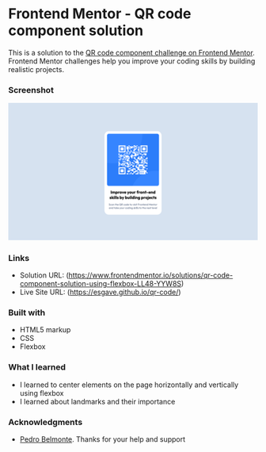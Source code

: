 # Frontend Mentor - QR code component solution

This is a solution to the [QR code component challenge on Frontend Mentor](https://www.frontendmentor.io/challenges/qr-code-component-iux_sIO_H). Frontend Mentor challenges help you improve your coding skills by building realistic projects. 

### Screenshot

![See screenshot](./screenshot.png)

### Links

- Solution URL: (https://www.frontendmentor.io/solutions/qr-code-component-solution-using-flexbox-LL48-YYW8S)
- Live Site URL: (https://esgave.github.io/qr-code/)

### Built with

- HTML5 markup
- CSS
- Flexbox

### What I learned 

- I learned to center elements on the page horizontally and vertically using flexbox
- I learned about landmarks and their importance 

### Acknowledgments

- [Pedro Belmonte](https://github.com/pedrobelmonte8). Thanks for your help and support
